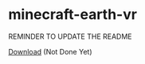 # minecraft-earth-vr
REMINDER TO UPDATE THE README
 
 [Download](https://aexyzk.github.io/minecraftearth/) (Not Done Yet)
